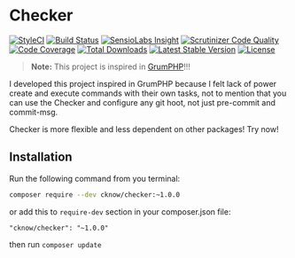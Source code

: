 # Checker

[![StyleCI](https://styleci.io/repos/71817499/shield?style=flat)](https://styleci.io/repos/71817499)
[![Build Status](https://img.shields.io/travis/cknow/checker.svg?style=flat)](https://travis-ci.org/cknow/checker)
[![SensioLabs Insight](https://img.shields.io/sensiolabs/i/638e3fd2-c8bd-4e58-aeb1-76b999abea07.svg?style=flat)](https://insight.sensiolabs.com/projects/638e3fd2-c8bd-4e58-aeb1-76b999abea07)
[![Scrutinizer Code Quality](https://img.shields.io/scrutinizer/g/cknow/checker.png?style=flat)](https://scrutinizer-ci.com/g/cknow/checker)
[![Code Coverage](https://img.shields.io/scrutinizer/coverage/g/cknow/checker.png?style=flat)](https://scrutinizer-ci.com/g/cknow/checker)
[![Total Downloads](https://img.shields.io/packagist/dt/cknow/checker.svg?style=flat)](https://packagist.org/packages/cknow/checker)
[![Latest Stable Version](https://img.shields.io/packagist/v/cknow/checker.svg?style=flat)](https://packagist.org/packages/cknow/checker)
[![License](https://img.shields.io/packagist/l/cknow/checker.svg?style=flat)](https://packagist.org/packages/cknow/checker)

> **Note:** This project is inspired in [GrumPHP](https://github.com./phpro/grumphp)!!!

I developed this project inspired in GrumPHP because I felt lack of power create and execute commands with their own tasks, not to mention that you can use the Checker and configure any git hoot, not just pre-commit and commit-msg.

Checker is more flexible and less dependent on other packages! Try now!

## Installation

Run the following command from you terminal:

```bash
composer require --dev cknow/checker:~1.0.0
```

or add this to ```require-dev``` section in your composer.json file:

```
"cknow/checker": "~1.0.0"
```

then run ```composer update```
